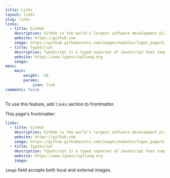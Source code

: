 ```yaml
---
title: Links
layout: links
slug: links
links:
  - title: GitHub
    description: GitHub is the world's largest software development platform.
    website: https://github.com
    image: https://github.githubassets.com/images/modules/logos_page/GitHub-Mark.png
  - title: TypeScript
    description: TypeScript is a typed superset of JavaScript that compiles to plain JavaScript.
    website: https://www.typescriptlang.org
    image: 
menu:
    main: 
        weight: -50
        params:
            icon: link
comments: false
---
```


To use this feature, add `links` section to frontmatter.

This page's frontmatter:

```yaml
links:
  - title: GitHub
    description: GitHub is the world's largest software development platform.
    website: https://github.com
    image: https://github.githubassets.com/images/modules/logos_page/GitHub-Mark.png
  - title: TypeScript
    description: TypeScript is a typed superset of JavaScript that compiles to plain JavaScript.
    website: https://www.typescriptlang.org
    image: 
```

`image` field accepts both local and external images.